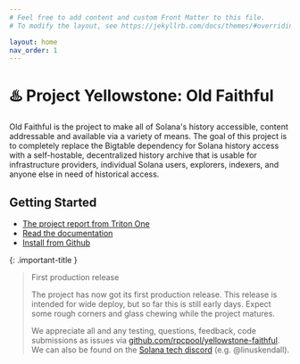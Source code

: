 ```yaml
---
# Feel free to add content and custom Front Matter to this file.
# To modify the layout, see https://jekyllrb.com/docs/themes/#overriding-theme-defaults

layout: home
nav_order: 1
---
```

# :hotsprings: Project Yellowstone: Old Faithful

Old Faithful is the project to make all of Solana's history accessible, content addressable and available via a variety of means. The goal of this project is to completely replace the Bigtable dependency for Solana history access with a self-hostable, decentralized history archive that is usable for infrastructure providers, individual Solana users, explorers, indexers, and anyone else in need of historical access.

## Getting Started

- [The project report from Triton One](https://docs.triton.one/project-yellowstone/old-faithful-historical-archive/old-faithful-public-report)
- [Read the documentation](https://docs.old-faithful.net)
- [Install from Github](https://github.com/rpcpool/yellowstone-faithful)

{: .important-title }
> First production release
>
> The project has now got its first production release. This release is intended for wide deploy, but so far this is still early days. Expect some rough corners and glass chewing while the project matures.
>
> We appreciate all and any testing, questions, feedback, code submissions as issues via [github.com/rpcpool/yellowstone-faithful](https://github.com/rpcpool/yellowstone-faithful/issues). We can also be found on the [Solana tech discord](https://discord.com/invite/kBbATFA7PW) (e.g. @linuskendall).
